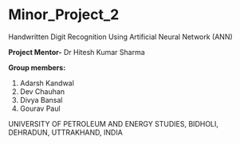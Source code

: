 # Minor_Project_2
Handwritten Digit Recognition Using Artificial Neural Network (ANN)

<b>Project Mentor-</b> Dr Hitesh Kumar Sharma

<b>Group members:</b>

1. Adarsh Kandwal
2. Dev Chauhan
3. Divya Bansal
4. Gourav Paul

UNIVERSITY OF PETROLEUM AND ENERGY STUDIES, BIDHOLI, DEHRADUN, UTTRAKHAND, INDIA
